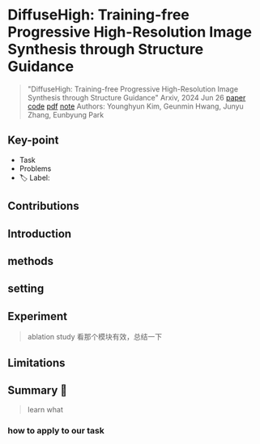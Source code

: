 # DiffuseHigh: Training-free Progressive High-Resolution Image Synthesis through Structure Guidance

> "DiffuseHigh: Training-free Progressive High-Resolution Image Synthesis through Structure Guidance" Arxiv, 2024 Jun 26
> [paper](http://arxiv.org/abs/2406.18459v5) [code](https://yhyun225.github.io/DiffuseHigh/) [pdf](./2024_06_Arxiv_DiffuseHigh--Training-free-Progressive-High-Resolution-Image-Synthesis-through-Structure-Guidance.pdf) [note](./2024_06_Arxiv_DiffuseHigh--Training-free-Progressive-High-Resolution-Image-Synthesis-through-Structure-Guidance_Note.md)
> Authors: Younghyun Kim, Geunmin Hwang, Junyu Zhang, Eunbyung Park

## Key-point

- Task
- Problems
- :label: Label:

## Contributions

## Introduction

## methods

## setting

## Experiment

> ablation study 看那个模块有效，总结一下

## Limitations

## Summary :star2:

> learn what

### how to apply to our task

